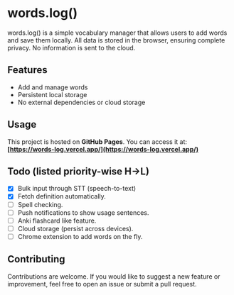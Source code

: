 # words.log()

words.log() is a simple vocabulary manager that allows users to add words and save them locally. All data is stored in the browser, ensuring complete privacy. No information is sent to the cloud.

## Features

- Add and manage words
- Persistent local storage
- No external dependencies or cloud storage

## Usage

This project is hosted on **GitHub Pages**. You can access it at:
**[https://words-log.vercel.app/](https://words-log.vercel.app/)**

## Todo (listed priority-wise H->L)

- [X] Bulk input through STT (speech-to-text)
 - [X] Fetch definition automatically.
- [ ] Spell checking.
- [ ] Push notifications to show usage sentences.
- [ ] Anki flashcard like feature.
- [ ] Cloud storage (persist across devices).
- [ ] Chrome extension to add words on the fly.

## Contributing

Contributions are welcome. If you would like to suggest a new feature or improvement, feel free to open an issue or submit a pull request.

